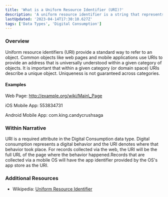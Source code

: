 ```yaml
---
title: 'What is a Uniform Resource Identifier (URI)?'
description: 'A uniform resource identifier is a string that represents a particular "resource."  Common resources within Narrative are web pages and mobile applications (apps).'
lastUpdated: '2023-04-14T17:30:10.627Z'
tags: ['Data Types', 'Digital Consumption']
---
```

### Overview

Uniform resource identifiers (URI) provide a standard way to refer to an object. Common objects like web pages and mobile applications use URIs to provide an address that is universally understood within a given category of objects. It is important that within a given category (or domain space) URIs describe a unique object. Uniqueness is not guaranteed across categories.

#### Examples

Web Page: <http://example.org/wiki/Main\_Page>

iOS Mobile App: 553834731

Android Mobile App: com.king.candycrushsaga

### Within Narrative

URI is a required attribute in the Digital Consumption data type. Digital consumption represents a digital behavior and the URI denotes where that behavior took place. For records collected via the web, the URI will be the full URL of the page where the behavior happened.Records that are collected via a mobile OS will have the app identifier provided by the OS's app store as the URI.

### Additional Resources

* Wikipedia: [Uniform Resource Identifier](https://en.wikipedia.org/wiki/Uniform_Resource_Identifier)
